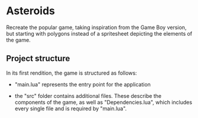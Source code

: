 # Asteroids

Recreate the popular game, taking inspiration from the Game Boy version, but starting with polygons instead of a spritesheet depicting the elements of the game.

## Project structure

In its first rendition, the game is structured as follows:

- "main.lua" represents the entry point for the application

- the "src" folder contains additional files. These describe the components of the game, as well as "Dependencies.lua", which includes every single file and is required by "main.lua".
